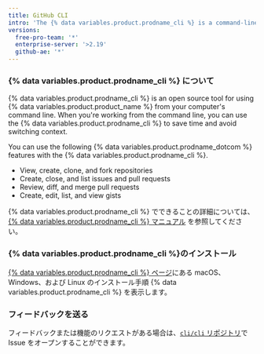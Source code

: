 ```yaml
---
title: GitHub CLI
intro: 'The {% data variables.product.prodname_cli %} is a command-line tool for using {% data variables.product.product_name %} features on your computer.'
versions:
  free-pro-team: '*'
  enterprise-server: '>2.19'
  github-ae: '*'
---
```


### {% data variables.product.prodname_cli %} について

{% data variables.product.prodname_cli %} is an open source tool for using {% data variables.product.product_name %} from your computer's command line. When you're working from the command line, you can use the {% data variables.product.prodname_cli %} to save time and avoid switching context.

You can use the following {% data variables.product.prodname_dotcom %} features with the {% data variables.product.prodname_cli %}.

- View, create, clone, and fork repositories
- Create, close, and list issues and pull requests
- Review, diff, and merge pull requests
- Create, edit, list, and view gists

{% data variables.product.prodname_cli %} でできることの詳細については、[{% data variables.product.prodname_cli %} マニュアル](https://cli.github.com/manual) を参照してください。

### {% data variables.product.prodname_cli %}のインストール

[{% data variables.product.prodname_cli %} ページ](https://cli.github.com)にある macOS、Windows、および Linux のインストール手順 {% data variables.product.prodname_cli %} を表示します。

### フィードバックを送る

フィードバックまたは機能のリクエストがある場合は、[`cli/cli` リポジトリ](https://github.com/cli/cli)で Issue をオープンすることができます。
